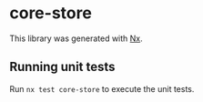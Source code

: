# core-store

This library was generated with [Nx](https://nx.dev).

## Running unit tests

Run `nx test core-store` to execute the unit tests.

